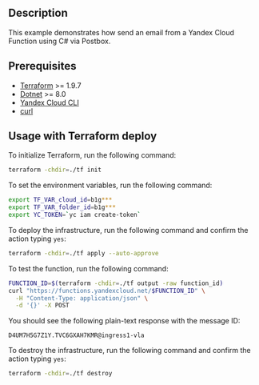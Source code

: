 ## Description

This example demonstrates how send an email from a Yandex Cloud Function using C# via Postbox.

## Prerequisites

* [Terraform](https://www.terraform.io/downloads.html) >= 1.9.7
* [Dotnet](https://dotnet.microsoft.com/download) >= 8.0
* [Yandex Cloud CLI](https://cloud.yandex.ru/docs/cli/quickstart)
* [curl](https://curl.se/download.html)

## Usage with Terraform deploy

To initialize Terraform, run the following command:

```bash
terraform -chdir=./tf init
```

To set the environment variables, run the following command:

```bash
export TF_VAR_cloud_id=b1g***
export TF_VAR_folder_id=b1g***
export YC_TOKEN=`yc iam create-token`
```

To deploy the infrastructure, run the following command and confirm the action typing `yes`:

```bash
terraform -chdir=./tf apply --auto-approve
```

To test the function, run the following command:

```bash
FUNCTION_ID=$(terraform -chdir=./tf output -raw function_id)
curl "https://functions.yandexcloud.net/$FUNCTION_ID" \
  -H "Content-Type: application/json" \
  -d '{}' -X POST
```

You should see the following plain-text response with the message ID:

```
D4UM7H5G7Z1Y.TVC6GXAH7KMR@ingress1-vla
```

To destroy the infrastructure, run the following command and confirm the action typing `yes`:

```bash
terraform -chdir=./tf destroy
```